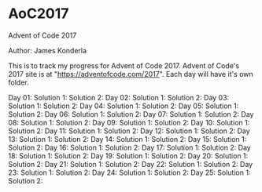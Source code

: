 # AoC2017
Advent of Code 2017

Author: James Konderla

This is to track my progress for Advent of Code 2017. Advent of Code's 2017 site is at "https://adventofcode.com/2017". Each day will have it's own folder.

Day 01:
    Solution 1:
    Solution 2:
Day 02:
    Solution 1:
    Solution 2:
Day 03:
    Solution 1:
    Solution 2:
Day 04:
    Solution 1:
    Solution 2:
Day 05:
    Solution 1:
    Solution 2:
Day 06:
    Solution 1:
    Solution 2:
Day 07:
    Solution 1:
    Solution 2:
Day 08:
    Solution 1:
    Solution 2:
Day 09:
    Solution 1:
    Solution 2:
Day 10:
    Solution 1:
    Solution 2:
Day 11:
    Solution 1:
    Solution 2:
Day 12:
    Solution 1:
    Solution 2:
Day 13:
    Solution 1:
    Solution 2:
Day 14:
    Solution 1:
    Solution 2:
Day 15:
    Solution 1:
    Solution 2:
Day 16:
    Solution 1:
    Solution 2:
Day 17:
    Solution 1:
    Solution 2:
Day 18:
    Solution 1:
    Solution 2:
Day 19:
    Solution 1:
    Solution 2:
Day 20:
    Solution 1:
    Solution 2:
Day 21:
    Solution 1:
    Solution 2:
Day 22:
    Solution 1:
    Solution 2:
Day 23:
    Solution 1:
    Solution 2:
Day 24:
    Solution 1:
    Solution 2:
Day 25:
    Solution 1:
    Solution 2: